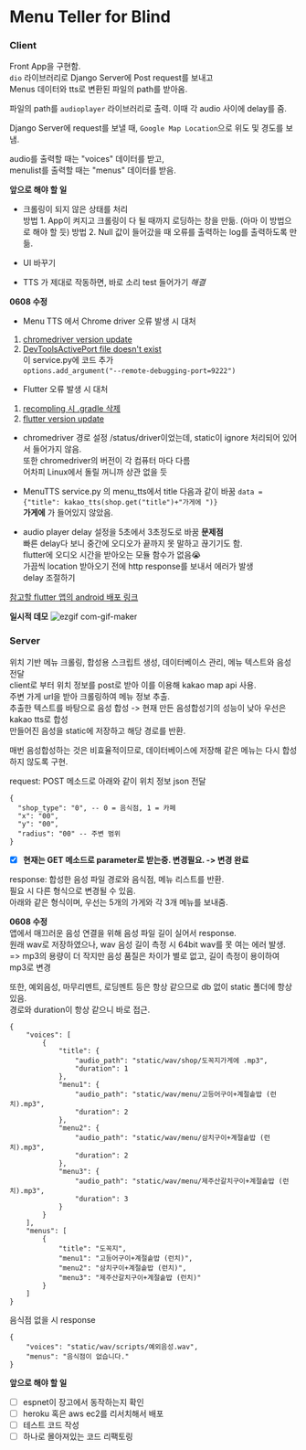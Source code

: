 # Menu Teller for Blind

### Client

Front App을 구현함.  
`dio` 라이브러리로 Django Server에 Post request를 보내고  
Menus 데이터와 tts로 변환된 파일의 path를 받아옴.  

파일의 path를 `audioplayer` 라이브러리로 출력. 이때 각 audio 사이에 delay를 줌.

Django Server에 request를 보낼 때, `Google Map Location`으로 위도 및 경도를 보냄.

audio를 출력할 때는 "voices" 데이터를 받고,  
menulist를 출력할 때는 "menus" 데이터를 받음.

**앞으로 해야 할 일**
* 크롤링이 되지 않은 상태를 처리   
방법 1. App이 켜지고 크롤링이 다 될 때까지 로딩하는 창을 만듦. (아마 이 방법으로 해야 할 듯)
방법 2. Null 값이 들어갔을 때 오류를 출력하는 log를 출력하도록 만듦.  

* UI 바꾸기  
* TTS 가 제대로 작동하면, 바로 소리 test 들어가기 _해결_

**0608 수정**
* Menu TTS 에서 Chrome driver 오류 발생 시 대처
1. [chromedriver version update](https://ddolcat.tistory.com/846)
2. [DevToolsActivePort file doesn't exist](https://gmyankee.tistory.com/240)  
이 service.py에 코드 추가  
`options.add_argument("--remote-debugging-port=9222")`

* Flutter 오류 발생 시 대처
1. [recompling 시 .gradle 삭제](https://stackoverflow.com/questions/59893018/flutter-execution-failed-for-task-appcompiledebugkotlin)
2. [flutter version update](https://github.com/flutter/flutter/issues/83834)

* chromedriver 경로 설정
/status/driver이었는데, static이 ignore 처리되어 있어서 들어가지 않음.  
또한 chromedriver의 버전이 각 컴퓨터 마다 다름  
어차피 Linux에서 돌릴 꺼니까 상관 없을 듯

* MenuTTS service.py 의 menu_tts에서 title 다음과 같이 바꿈
`data = {"title": kakao_tts(shop.get("title")+"가게에 ")}`  
**가게에** 가 들어있지 않았음.

* audio player delay 설정을 5초에서 3초정도로 바꿈
**문제점**  
빠른 delay다 보니 중간에 오디오가 끝까지 못 말하고 끊기기도 함.  
flutter에 오디오 시간을 받아오는 모듈 함수가 없음😭  
가끔씩 location 받아오기 전에 http response를 보내서 에러가 발생  
delay 조절하기  

[참고할 flutter 앱의 android 배포 링크](https://here4you.tistory.com/198)

**일시적 데모**
![ezgif com-gif-maker](https://user-images.githubusercontent.com/51294226/121154899-4b538300-c882-11eb-9355-caa98e0b2532.gif)


### Server

위치 기반 메뉴 크롤링, 합성용 스크립트 생성, 데이터베이스 관리, 메뉴 텍스트와 음성 전달  
client로 부터 위치 정보를 post로 받아 이를 이용해 kakao map api 사용.   
주변 가게 url을 받아 크롤링하여 메뉴 정보 추출.   
추출한 텍스트를 바탕으로 음성 합성 -> 현재 만든 음성합성기의 성능이 낮아 우선은 kakao tts로 합성   
만들어진 음성을 static에 저장하고 해당 경로를 반환.     

매번 음성합성하는 것은 비효율적이므로, 데이터베이스에 저장해 같은 메뉴는 다시 합성하지 않도록 구현.

request: POST 메소드로 아래와 같이 위치 정보 json 전달
```
{
  "shop_type": "0", -- 0 = 음식점, 1 = 카페
  "x": "00",
  "y": "00",
  "radius": "00" -- 주변 범위
} 
```
- [X] **현재는 GET 메소드로 parameter로 받는중. 변경필요. -> 변경 완료** 


response: 합성한 음성 파일 경로와 음식점, 메뉴 리스트를 반환.   
필요 시 다른 형식으로 변경될 수 있음.   
아래와 같은 형식이며, 우선는 5개의 가게와 각 3개 메뉴를 보내줌.   
   
**0608 수정**   
앱에서 매끄러운 음성 연결을 위해 음성 파일 길이 실어서 response.   
원래 wav로 저장하였으나, wav 음성 길이 측정 시 64bit wav를 못 여는 에러 발생.   
=> mp3의 용량이 더 작지만 음성 품질은 차이가 별로 없고, 길이 측정이 용이하여 mp3로 변경   
   
또한, 예외음성, 마무리멘트, 로딩멘트 등은 항상 같으므로 db 없이 static 폴더에 항상 있음.   
경로와 duration이 항상 같으니 바로 접근.   
```
{
    "voices": [
        {
            "title": {
                "audio_path": "static/wav/shop/도꼭지가게에 .mp3",
                "duration": 1
            },
            "menu1": {
                "audio_path": "static/wav/menu/고등어구이+계절솥밥 (런치).mp3",
                "duration": 2
            },
            "menu2": {
                "audio_path": "static/wav/menu/삼치구이+계절솥밥 (런치).mp3",
                "duration": 2
            },
            "menu3": {
                "audio_path": "static/wav/menu/제주산갈치구이+계절솥밥 (런치).mp3",
                "duration": 3
            }
        }
    ],
    "menus": [
        {
            "title": "도꼭지",
            "menu1": "고등어구이+계절솥밥 (런치)",
            "menu2": "삼치구이+계절솥밥 (런치)",
            "menu3": "제주산갈치구이+계절솥밥 (런치)"
        }
    ]
}
```
   
음식점 없을 시 response
```
{
    "voices": "static/wav/scripts/예외음성.wav",
    "menus": "음식점이 없습니다."
}
```
   
**앞으로 해야 할 일**    

-[ ] espnet이 장고에서 동작하는지 확인
-[ ] heroku 혹은 aws ec2를 리서치해서 배포
-[ ] 테스트 코드 작성
-[ ] 하나로 몰아져있는 코드 리팩토링
